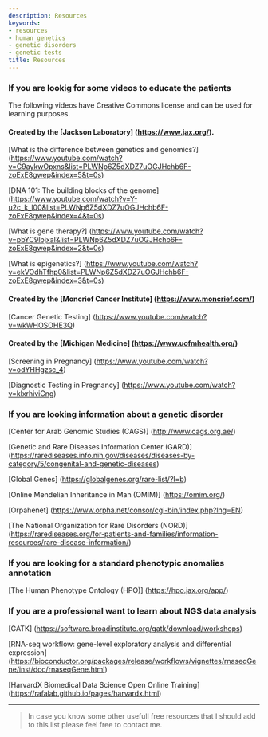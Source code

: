 ```yaml
---
description: Resources
keywords:
- resources
- human genetics
- genetic disorders
- genetic tests
title: Resources
---
```

### If you are lookig for some videos to educate the patients
The following videos have Creative Commons license and can be used for learning purposes. 

#### Created by the [Jackson Laboratory] (https://www.jax.org/).

[What is the difference between genetics and genomics?] (https://www.youtube.com/watch?v=C9aykwOpxns&list=PLWNp6Z5dXDZ7uOGJHchb6F-zoExE8gwep&index=5&t=0s)

[DNA 101: The building blocks of the genome] (https://www.youtube.com/watch?v=Y-u2c_k_l00&list=PLWNp6Z5dXDZ7uOGJHchb6F-zoExE8gwep&index=4&t=0s)

[What is gene therapy?] (https://www.youtube.com/watch?v=pbYC9lbjxaI&list=PLWNp6Z5dXDZ7uOGJHchb6F-zoExE8gwep&index=2&t=0s)

[What is epigenetics?] (https://www.youtube.com/watch?v=ekVOdhTfhp0&list=PLWNp6Z5dXDZ7uOGJHchb6F-zoExE8gwep&index=3&t=0s)

#### Created by the [Moncrief Cancer Institute] (https://www.moncrief.com/)
[Cancer Genetic Testing] (https://www.youtube.com/watch?v=wkWHOSOHE3Q)  

#### Created by the [Michigan Medicine] (https://www.uofmhealth.org/)
[Screening in Pregnancy] (https://www.youtube.com/watch?v=odYHHgzsc_4)

[Diagnostic Testing in Pregnancy] (https://www.youtube.com/watch?v=klxrhiviCng)
### If you are looking information about a genetic disorder

[Center for Arab Genomic Studies (CAGS)] (http://www.cags.org.ae/)

[Genetic and Rare Diseases Information Center (GARD)] (https://rarediseases.info.nih.gov/diseases/diseases-by-category/5/congenital-and-genetic-diseases)

[Global Genes] (https://globalgenes.org/rare-list/?l=b)

[Online Mendelian Inheritance in Man (OMIM)] (https://omim.org/)

[Orpahenet] (https://www.orpha.net/consor/cgi-bin/index.php?lng=EN)


[The National Organization for Rare Disorders (NORD)] (https://rarediseases.org/for-patients-and-families/information-resources/rare-disease-information/)

### If  you are looking for a standard phenotypic anomalies annotation

[The Human Phenotype Ontology (HPO)] (https://hpo.jax.org/app/)

### If you are a professional want to learn about NGS data analysis

[GATK] (https://software.broadinstitute.org/gatk/download/workshops)

[RNA-seq workflow: gene-level exploratory analysis and differential expression] (https://bioconductor.org/packages/release/workflows/vignettes/rnaseqGene/inst/doc/rnaseqGene.html)

[HarvardX Biomedical Data Science Open Online Training] (https://rafalab.github.io/pages/harvardx.html)


---

> In case you know some other usefull free resources that I should add to this list please feel free to contact me.





